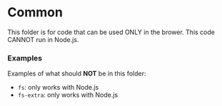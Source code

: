 # Common

This folder is for code that can be used ONLY in the brower. This code CANNOT run in Node.js.

### Examples

Examples of what should **NOT** be in this folder:

-   `fs`: only works with Node.js
-   `fs-extra`: only works with Node.js
